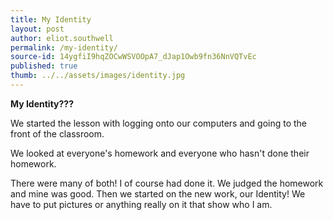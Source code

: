 ```yaml
---
title: My Identity
layout: post
author: eliot.southwell
permalink: /my-identity/
source-id: 14ygfiI9hqZOCwWSVOOpA7_dJap1Owb9fn36NnVQTvEc
published: true
thumb: ../../assets/images/identity.jpg
---
```

**My Identity???**

We started the lesson with logging onto our computers and going to the front of the classroom.

We looked at everyone's homework  and everyone who hasn't done their homework.

There were many of both! I of course had done it. We judged the homework and mine was good. Then we started on the new work, our Identity! We have to put pictures or anything really on it that show who I am.

